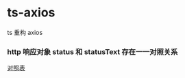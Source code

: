 # ts-axios

ts 重构 axios

### http 响应对象 status 和 statusText 存在一一对照关系

[对照表](https://www.jianshu.com/p/7fd8ff6be0e6)
